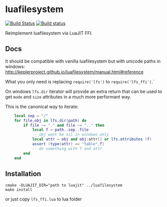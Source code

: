 # luafilesystem

[![Build Status](https://travis-ci.org/spacewander/luafilesystem.svg?branch=master)](https://travis-ci.org/spacewander/luafilesystem)
[![Build status](https://ci.appveyor.com/api/projects/status/52d2x1frvksf4u1h/branch/master?svg=true)](https://ci.appveyor.com/project/spacewander/luafilesystem/branch/master)


Reimplement luafilesystem via LuaJIT FFI.

## Docs

It should be compatible with vanilla luafilesystem but with unicode paths in windows:
http://keplerproject.github.io/luafilesystem/manual.html#reference

What you only need is replacing `require('lfs')` to `require('lfs_ffi')`.`

On windows `lfs.dir` iterator will provide an extra return that can be used to get `mode` and `size` attributes in a much more performant way.

This is the canonical way to iterate:

```Lua
    local sep = "/"
    for file,obj in lfs.dir(path) do
        if file ~= "." and file ~= ".." then
            local f = path..sep..file
            -- obj wont be nil in windows only
            local attr = obj and obj:attr() or lfs.attributes (f)
            assert (type(attr) == "table",f)
            -- do something with f and attr
        end
    end
```

## Installation

````
cmake -DLUAJIT_DIR="path to luajit" ../luafilesystem
make install
````

or just copy `lfs_ffi.lua` to lua folder
